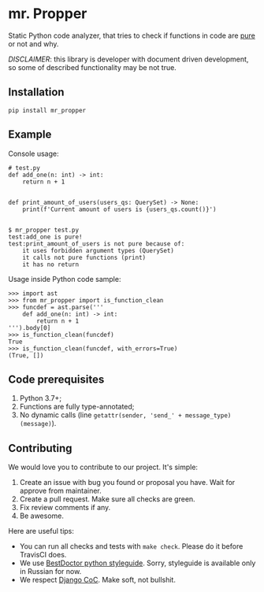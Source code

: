 # mr. Propper

Static Python code analyzer, that tries to check if functions in code are
[pure](https://en.wikipedia.org/wiki/Pure_function) or not and why.

*DISCLAIMER*: this library is developer with document driven development,
so some of described functionality may be not true.


## Installation

    pip install mr_propper


## Example
Console usage:

    # test.py
    def add_one(n: int) -> int:
        return n + 1
    
    
    def print_amount_of_users(users_qs: QuerySet) -> None:
        print(f'Current amount of users is {users_qs.count()}')
    
    
    $ mr_propper test.py
    test:add_one is pure!
    test:print_amount_of_users is not pure because of:
        it uses forbidden argument types (QuerySet)
        it calls not pure functions (print)
        it has no return

Usage inside Python code sample:

    >>> import ast
    >>> from mr_propper import is_function_clean
    >>> funcdef = ast.parse('''
        def add_one(n: int) -> int:
            return n + 1
    ''').body[0]
    >>> is_function_clean(funcdef)
    True
    >>> is_function_clean(funcdef, with_errors=True)
    (True, [])


## Code prerequisites
1. Python 3.7+;
2. Functions are fully type-annotated;
3. No dynamic calls (line `getattr(sender, 'send_' + message_type)(message)`).


## Contributing

We would love you to contribute to our project. It's simple:

1. Create an issue with bug you found or proposal you have. Wait for approve from maintainer.
2. Create a pull request. Make sure all checks are green.
3. Fix review comments if any.
4. Be awesome.

Here are useful tips:

- You can run all checks and tests with `make check`. Please do it before TravisCI does.
- We use [BestDoctor python styleguide](https://github.com/best-doctor/guides/blob/master/guides/python_styleguide.md). Sorry, styleguide is available only in Russian for now.
- We respect [Django CoC](https://www.djangoproject.com/conduct/). Make soft, not bullshit.
